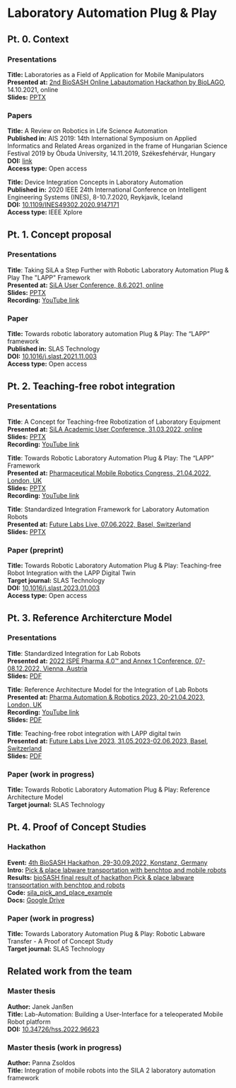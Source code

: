 # Laboratory Automation Plug & Play

## Pt. 0. Context

### Presentations

**Title:** Laboratories as a Field of Application for Mobile Manipulators  
**Presented at:** [2nd BioSASH Online Labautomation Hackathon by BioLAGO](https://www.biolago.org/de/news/details/erfolgreiche-mitteleinwerbung-dank-spitzenforschung.html), 14.10.2021, online  
**Slides:** [PPTX](https://github.com/wlfdm/LAPP/blob/main/slides/20211014_BioSASH_2.pptx?raw=true)  
  
### Papers

**Title:** A Review on Robotics in Life Science Automation  
**Published in:** AIS 2019: 14th International Symposium on Applied Informatics and Related Areas organized in the frame of Hungarian Science Festival 2019 by Óbuda University, 14.11.2019, Székesfehérvár, Hungary  
**DOI:** [link](http://ais.amk.uni-obuda.hu/proceedings/2019/AIS2019_Proceedings.pdf#page=107)  
**Access type:** Open access  

**Title:** Device Integration Concepts in Laboratory Automation    
**Published in:** 2020 IEEE 24th International Conference on Intelligent Engineering Systems (INES), 8-10.7.2020, Reykjavík, Iceland  
**DOI:** [10.1109/INES49302.2020.9147171](https://doi.org/10.1109/INES49302.2020.9147171)  
**Access type:** IEEE Xplore  

## Pt. 1. Concept proposal

### Presentations

**Title**: Taking SiLA a Step Further with Robotic Laboratory Automation Plug & Play The "LAPP" Framework  
**Presented at:** [SiLA User Conference, 8.6.2021, online](https://sila-standard.com/sila-user-conference-june-8th-agenda-ready-register-today-for-the-free-event/)  
**Slides:** [PPTX](https://github.com/wlfdm/LAPP/blob/main/slides/20210608_SiLA_User_Conf_.pptx?raw=true)  
**Recording:** [YouTube link](https://youtu.be/Jft289tk2gA)

### Paper

**Title:** Towards robotic laboratory automation Plug & Play: The “LAPP” framework  
**Published in:** SLAS Technology  
**DOI:** [10.1016/j.slast.2021.11.003](https://doi.org/10.1016/j.slast.2021.11.003)  
**Access type:** Open access

## Pt. 2. Teaching-free robot integration

### Presentations

**Title**: A Concept for Teaching-free Robotization of Laboratory Equipment  
**Presented at:** [SiLA Academic User Conference, 31.03.2022, online](https://sila-standard.com/second-sila-academic-user-confrence-31st-march-1600-1730-cet/)  
**Slides:** [PPTX](https://github.com/wlfdm/LAPP/blob/main/slides/20220331_SiLA_Academic_User_Conf_2.pptx?raw=true)  
**Recording:** [YouTube link](https://youtu.be/-XdhACJ3nrk?t=993)

**Title**: Towards Robotic Laboratory Automation Plug & Play: The “LAPP” Framework  
**Presented at:** [Pharmaceutical Mobile Robotics Congress, 21.04.2022, London, UK](https://www.oxfordglobal.co.uk/pharmaceutical-mobile-robotics/)  
**Slides:** [PPTX](https://github.com/wlfdm/LAPP/blob/main/slides/20220421_Pharma_mob_rob.pptx?raw=true)  
**Recording:** [YouTube link](https://youtu.be/79DsbaHmnOE)

**Title**: Standardized Integration Framework for Laboratory Automation Robots  
**Presented at:** [Future Labs Live, 07.06.2022, Basel, Switzerland](https://www.terrapinn.com/conference/future-labs-live/index.stm)  
**Slides:** [PPTX](https://github.com/wlfdm/LAPP/blob/main/slides/20220607_FutureLabsLive.pptx?raw=true) 


### Paper (preprint)

**Title:** Towards Robotic Laboratory Automation Plug & Play: Teaching-free Robot Integration with the LAPP Digital Twin  
**Target journal:** SLAS Technology  
**DOI:** [10.1016/j.slast.2023.01.003](https://doi.org/10.1016/j.slast.2023.01.003)  
**Access type:** Open access  

## Pt. 3. Reference Architercture Model 

### Presentations  

**Title**: Standardized Integration for Lab Robots  
**Presented at:** [2022 ISPE Pharma 4.0™ and Annex 1 Conference, 07-08.12.2022, Vienna, Austria](https://ispe.org/conferences/2022-pharma-40-annex-1-conference)  
**Slides:** [PDF](https://github.com/wlfdm/LAPP/blob/main/slides/20221208_ISPE_Pharma_4.0.pdf)  
  

**Title**: Reference Architecture Model for the Integration of Lab Robots  
**Presented at:** [Pharma Automation & Robotics 2023, 20-21.04.2023, London, UK](https://www.oxfordglobal.co.uk/pharmaceutical-mobile-robotics/)  
**Recording:** [YouTube link](https://youtu.be/RuyWGa-rkZU)  
**Slides:** [PDF](https://github.com/wlfdm/LAPP/blob/main/slides/20230420_Pharma_Automation_Robotics.pdf)  

**Title**: Teaching-free robot integration with LAPP digital twin    
**Presented at:** [Future Labs Live 2023, 31.05.2023-02.06.2023, Basel, Switzerland](https://www.terrapinn.com/conference/future-labs-live/index.stm)  
**Slides:** [PDF](https://github.com/wlfdm/LAPP/blob/main/slides/20230531_FutureLabsLive.pdf)  

### Paper (work in progress)  

**Title:** Towards Robotic Laboratory Automation Plug & Play: Reference Architecture Model  
**Target journal:** SLAS Technology 
  
## Pt. 4. Proof of Concept Studies  
  
### Hackathon  
**Event:** [4th BioSASH Hackathon, 29-30.09.2022, Konstanz, Germany](https://www.biolago.org/de/blog/details/successful-hackathon-in-the-biosash-proejct-video-now-online.html)  
**Intro:** [Pick & place labware transportation with benchtop and mobile robots](https://youtu.be/49YD7MzXBL89)  
**Results:** [bioSASH final result of hackathon Pick & place labware transportation with benchtop and robots](https://youtu.be/G2hN5eSVpAI)  
**Code:** [sila_pick_and_place_example](https://gitlab.com/SiLA2/sila_robotics/sila_pick_and_place_example)  
**Docs:** [Google Drive](https://drive.google.com/drive/folders/1Jd-ImKWtrL1viHv7eXeuQXUkQ7uTBDAE?usp=share_link)  

### Paper (work in progress)  
  
**Title:** Towards Laboratory Automation Plug \& Play: Robotic Labware Transfer - A Proof of Concept Study  
**Target journal:** SLAS Technology

## Related work from the team

### Master thesis

**Author:** Janek Janßen  
**Title:** Lab-Automation: Building a User-Interface for a teleoperated Mobile Robot platform  
**DOI:** [10.34726/hss.2022.96623](https://doi.org/10.34726/hss.2022.96623)  


### Master thesis (work in progress)

**Author:** Panna Zsoldos  
**Title:** Integration of mobile robots into the SILA 2 laboratory automation framework
